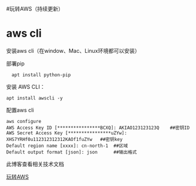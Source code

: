 
#玩转AWS（持续更新）


# aws cli 


安装aws cli（在window、Mac、Linux环境都可以安装）
    
部署pip

      apt install python-pip

安装 AWS CLI：

    apt install awscli -y

配置aws cli

    aws configure
    AWS Access Key ID [****************BCXQ]: AKIAO123123123Q    ##密钥ID
    AWS Secret Access Key [****************uZYw]: XHS7YRHf0u112312312312KAOf1fuZYw   ##密钥key
    Default region name [xxxx]: cn-north-1  ##区域
    Default output format [json]: json      ##输出格式
 

此博客查看相关技术文档

[玩转AWS](https://www.cnblogs.com/syaving/p/8649729.html/)




